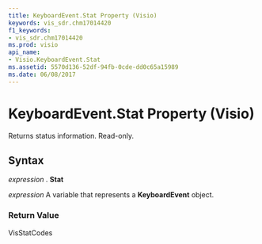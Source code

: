 ```yaml
---
title: KeyboardEvent.Stat Property (Visio)
keywords: vis_sdr.chm17014420
f1_keywords:
- vis_sdr.chm17014420
ms.prod: visio
api_name:
- Visio.KeyboardEvent.Stat
ms.assetid: 5570d136-52df-94fb-0cde-dd0c65a15989
ms.date: 06/08/2017
---
```



# KeyboardEvent.Stat Property (Visio)

Returns status information. Read-only.


## Syntax

 _expression_ . **Stat**

 _expression_ A variable that represents a **KeyboardEvent** object.


### Return Value

VisStatCodes



